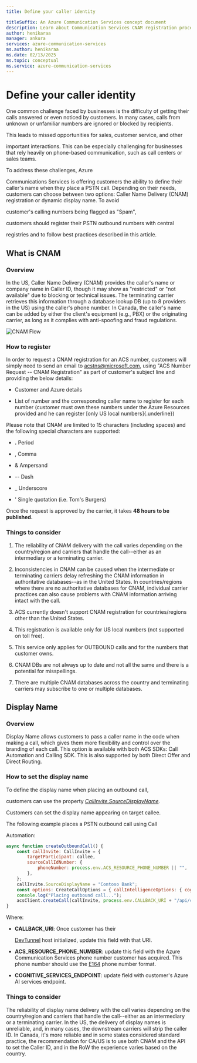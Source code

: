 ```yaml
---
title: Define your caller identity

titleSuffix: An Azure Communication Services concept document
description: Learn about Communication Services CNAM registration process.
author: henikaraa
manager: ankura
services: azure-communication-services
ms.author: henikaraa
ms.date: 02/13/2025
ms.topic: conceptual
ms.service: azure-communication-services
---
```


# Define your caller identity


One common challenge faced by businesses is the difficulty of getting
their calls answered or even noticed by customers. In many cases, calls
from unknown or unfamiliar numbers are ignored or blocked by recipients.


This leads to missed opportunities for sales, customer service, and other

important interactions. This can be especially challenging for
businesses that rely heavily on phone-based communication, such as call
centers or sales teams.

To address these challenges, Azure

Communications Services is offering customers the ability to define
their caller's name when they place a PSTN call. Depending on their
needs, customers can choose between two options: Caller Name Delivery
(CNAM) registration or dynamic display name. To avoid

customer's calling numbers being flagged as "Spam", 

customers should register their PSTN outbound numbers with central

registries and to follow best practices described in this article.


## What is CNAM

### Overview

In the US, Caller Name Delivery (CNAM) provides the caller's name or
company name in Caller ID, though it may show as \"restricted\" or \"not
available\" due to blocking or technical issues. The terminating carrier
retrieves this information through a database lookup DB (up to 8
providers in the US) using the caller\'s phone number. In Canada, the
caller's name can be added by either the client\'s equipment (e.g., PBX)
or the originating carrier, as long as it complies with anti-spoofing
and fraud regulations.

![CNAM Flow](./media/cnam-call-flow.png)


### How to register

In order to request a CNAM registration for an ACS number, customers will simply need to send an email to <acstns@microsoft.com>, using \"ACS Number Request -- CNAM Registration\" as part of customer's subject line and providing the below details:

-   Customer and Azure details

-   List of number and the corresponding caller name to register for
    each number (customer must own these numbers under the Azure
    Resources provided and he can register [only US local
    numbers]{.underline})

Please note that CNAM are limited to 15 characters (including spaces)
and the following special characters are supported:

-   **.** Period

-   , Comma

-   & Ampersand

-   -- Dash

-   \_ Underscore

-   ' Single quotation (i.e. Tom's Burgers)

Once the request is approved by the carrier, it takes **48 hours to be
published.**

### Things to consider

1.  The reliability of CNAM delivery with the call varies depending on
    the country/region and carriers that handle the call\--either as an
    intermediary or a terminating carrier.

2.  Inconsistencies in CNAM can be caused when the intermediate or
    terminating carriers delay refreshing the CNAM information in
    authoritative databases\--as in the United States. In
    countries/regions where there are no authoritative databases for
    CNAM, individual carrier practices can also cause problems with CNAM
    information arriving intact with the call.

3.  ACS currently doesn\'t support CNAM registration for
    countries/regions other than the United States.

4.  This registration is available only for US local numbers (not
    supported on toll free).

5.  This service only applies for OUTBOUND calls and for the numbers
    that customer owns.

6.  CNAM DBs are not always up to date and not all the same and there is
    a potential for misspellings.

7.  There are multiple CNAM databases across the country and terminating
    carriers may subscribe to one or multiple databases.

## Display Name

### Overview

Display Name allows customers to pass a caller name in the code
when making a call, which gives them more flexibility and control over
the branding of each call. This option is available with both ACS SDKs:
Call Automation and Calling SDK. This is also supported by both Direct
Offer and Direct Routing.

### How to set the display name

To define the display name when placing an outbound call,

customers can use the property
*[CallInvite.SourceDisplayName](https://learn.microsoft.com/en-us/dotnet/api/azure.communication.callautomation.callinvite.sourcedisplayname?view=azure-dotnet).*

Customers can set the display name appearing on target callee.


The following example places a PSTN outbound call using Call

Automation:

```javascript
async function createOutboundCall() {
	const callInvite: CallInvite = {
		targetParticipant: callee,
		sourceCallIdNumber: {
			phoneNumber: process.env.ACS_RESOURCE_PHONE_NUMBER || "",
		},
	};
	callInvite.SourceDisplayName = "Contoso Bank";
	const options: CreateCallOptions = { callIntelligenceOptions: { cognitiveServicesEndpoint: process.env.COGNITIVE_SERVICES_ENDPOINT } };
	console.log("Placing outbound call...");
	acsClient.createCall(callInvite, process.env.CALLBACK_URI + "/api/callbacks", options);
}
```

Where:

-   **CALLBACK_URI**: Once customer has their

    [DevTunnel](https://learn.microsoft.com/en-us/azure/developer/dev-tunnels/get-started?tabs=windows)
    host initialized, update this field with that URI.

-   **ACS_RESOURCE_PHONE_NUMBER**: update this field with the Azure
    Communication Services phone number customer has acquired. This
    phone number should use
    the [E164](https://en.wikipedia.org/wiki/E.164) phone number format.

-   **COGNITIVE_SERVICES_ENDPOINT**: update field with customer's Azure
    AI services endpoint.

### Things to consider

The reliability of display name delivery with the call varies depending
on the country/region and carriers that handle the call\--either as an
intermediary or a terminating carrier. In the US, the delivery of
display names is unreliable, and, in many cases, the downstream carriers
will strip the caller ID. In Canada, it's more reliable and in some
states considered standard practice, the recommendation for CA/US is to
use both CNAM and the API to set the Caller ID, and in the RoW the
experience varies based on the country.

